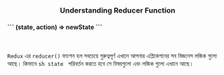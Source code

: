 
 <p align="center">
    <h3 align="center">Understanding Reducer Function</h3>
    <h4>``` (state, action) => newState ```</h4>
</p>

<br />


``` Redux ``` এর ``` reducer() ``` ফাংশন হল সবচেয়ে গুরুত্বপূর্ণ এখানে আপনার  এপ্লিকেশনের  সব বিজনেস লজিক গুলো আছে।  কিভাবে ```sh state ``` পরিবর্তন করতে হবে সে বিষয়গুলো এবং লজিক গুলো এখানে আছে।



